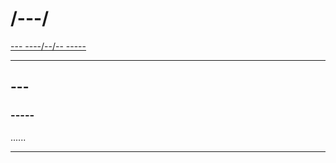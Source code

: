 # /---/

[--- ----/--/-- -----][downloadurl]

---

## ---

### -----

......

---

[downloadurl]: ../---
